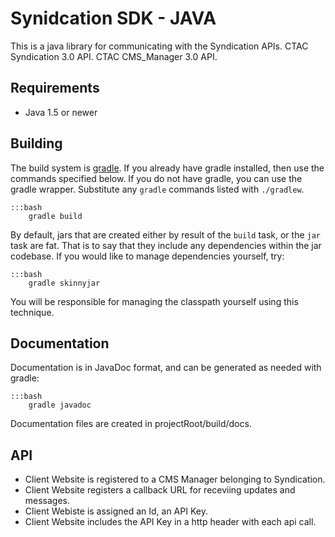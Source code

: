 Synidcation SDK - JAVA
=======================

This is a java library for communicating with the Syndication APIs.
  CTAC Syndication 3.0 API.
  CTAC CMS_Manager 3.0 API.

Requirements
---------------------------
- Java 1.5 or newer

Building
---------------------------
The build system is [gradle](http://www.gradle.org). If you already have gradle installed, then use the commands specified below. If you do not have gradle, you can use the gradle wrapper. Substitute any `gradle` commands listed with `./gradlew`.

	:::bash
		gradle build
		
By default, jars that are created either by result of the `build` task, or the `jar` task are fat. That is to say that they include any dependencies within the jar codebase. If you would like to manage dependencies yourself, try:

	:::bash
		gradle skinnyjar

You will be responsible for managing the classpath yourself using this technique.

Documentation
---------------------------
Documentation is in JavaDoc format, and can be generated as needed with gradle:

	:::bash
		gradle javadoc
		
Documentation files are created in projectRoot/build/docs.

API
---------------------------
  - Client Website is registered to a CMS Manager belonging to Syndication.
  - Client Website registers a callback URL for receviing updates and messages.
  - Client Webiste is assigned an Id, an API Key.
  - Client Website includes the API Key in a http header with each api call.
